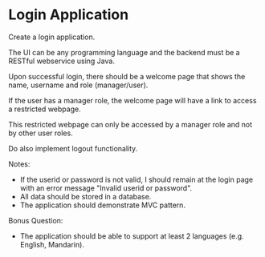 # Login Application

Create a login application.

The UI can be any programming language and the backend must be a RESTful webservice using Java.

Upon successful login, there should be a welcome page that shows the name, username and role (manager/user).

If the user has a manager role, the welcome page will have a link to access a restricted webpage.

This restricted webpage can only be accessed by a manager role and not by other user roles.

Do also implement logout functionality.

Notes:

- If the userid or password is not valid, I should remain at the login page with an error message
"Invalid userid or password".
- All data should be stored in a database.
- The application should demonstrate MVC pattern.

Bonus Question:

- The application should be able to support at least 2 languages (e.g. English, Mandarin).
